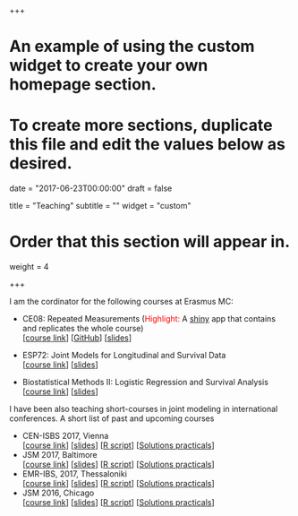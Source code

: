 +++
# An example of using the custom widget to create your own homepage section.
# To create more sections, duplicate this file and edit the values below as desired.

date = "2017-06-23T00:00:00"
draft = false

title = "Teaching"
subtitle = ""
widget = "custom"

# Order that this section will appear in.
weight = 4

+++

I am the cordinator for the following courses at Erasmus MC:

- CE08: Repeated Measurements (<font color="red">Highlight:</font> A [shiny](http://shiny.rstudio.com/) app that contains and replicates the whole course)  
[[course link](http://www.nihes.com/education/?ct=CE08)]
[[GitHub](https://github.com/drizopoulos/Repeated_Measurements)]
[[slides](courses/EMC/CE08.pdf)]

- ESP72: Joint Models for Longitudinal and Survival Data  
[[course link](http://erasmussummerprogramme.nl/summer-programme-courses/?ct=ESP72&pg=Courses)]
[[slides](courses/EMC/ESP72.pdf)]

- Biostatistical Methods II: Logistic Regression and Survival Analysis  
[[course link](http://www.nihes.com/education/?ct=EP03)]
[[slides](courses/EMC/EP03.pdf)]

I have been also teaching short-courses in joint modeling in international conferences. A 
short list of past and upcoming courses

- CEN-ISBS 2017, Vienna  
[[course link](http://www.cenisbs2017.org/programme/courses.html)] [[slides](courses/Int/JMwithR_CEN-ISBS_2017.pdf)] [[R script](courses/Int/JMbasics_CEN-ISBS_2017.pdf)] [[Solutions practicals](courses/Int/Solutions_CEN-ISBS_2017.R)]
- JSM 2017, Baltimore  
[[course link](https://ww2.amstat.org/meetings/jsm/2017/onlineprogram/ActivityDetails.cfm?SessionID=214046)] [[slides](courses/Int/JMwithR_JSM_2017.pdf)] [[R script](courses/Int/JMbasics_JSM_2017.R)] [[Solutions practicals](courses/Int/Solutions_JSM_2017.R)]
- EMR-IBS, 2017, Thessaloniki  
[[course link](http://stat-athens.aueb.gr/~emribs/page/EMR2017/rizopoulos.htm)] [[slides](courses/Int/JMwithR_EMR_2017.pdf)] [[R script](courses/Int/JMbasics_EMR_2017.R)] [[Solutions practicals](courses/Int/Solutions_EMR_2017.R)]
- JSM 2016, Chicago  
[[course link](https://ww2.amstat.org/meetings/jsm/2016/onlineprogram/ActivityDetails.cfm?SessionID=212624)] [[slides](courses/Int/JMwithR_JSM_2016.pdf)] [[R script](courses/Int/JMbasics_JSM_2016.R)] [[Solutions practicals](courses/Int/Solutions_JSM_2016.R)]

